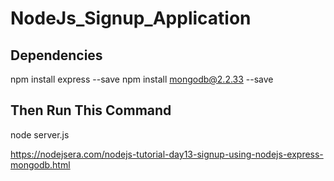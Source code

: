# NodeJs_Signup_Application

Dependencies 
----------------
npm install express --save
npm install mongodb@2.2.33 --save


Then Run This Command 
-----------------------
node server.js

https://nodejsera.com/nodejs-tutorial-day13-signup-using-nodejs-express-mongodb.html
